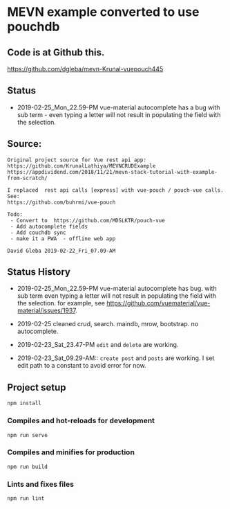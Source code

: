 # MEVN example converted to use pouchdb

## Code is at Github this.

https://github.com/dgleba/mevn-Krunal-vuepouch445

## Status

- 2019-02-25_Mon_22.59-PM vue-material autocomplete has a bug with sub term - even typing a letter will
  not result in populating the field with the selection.

## Source:

```
Original project source for Vue rest api app: https://github.com/KrunalLathiya/MEVNCRUDExample
https://appdividend.com/2018/11/21/mevn-stack-tutorial-with-example-from-scratch/

I replaced  rest api calls [express] with vue-pouch / pouch-vue calls.
See:
https://github.com/buhrmi/vue-pouch

Todo:
 - Convert to  https://github.com/MDSLKTR/pouch-vue
 - Add autocomplete fields
 - Add couchdb sync
 - make it a PWA  - offline web app

David Gleba 2019-02-22_Fri_07.09-AM
```

## Status History

- 2019-02-25_Mon_22.59-PM vue-material autocomplete has bug. with sub term even typing a letter will not result in populating the field with the selection. for example, see https://github.com/vuematerial/vue-material/issues/1937.

* 2019-02-25 cleaned crud, search. maindb, mrow, bootstrap. no autocomplete.

* 2019-02-23_Sat_23.47-PM `edit` and `delete` are working.

* 2019-02-23_Sat_09.29-AM:: `create post` and `posts` are working.
  I set edit path to a constant to avoid error for now.

## Project setup

```
npm install
```

### Compiles and hot-reloads for development

```
npm run serve
```

### Compiles and minifies for production

```
npm run build
```

### Lints and fixes files

```
npm run lint
```
